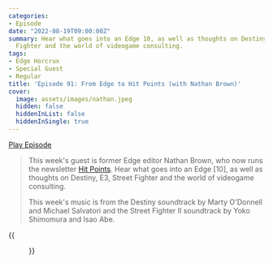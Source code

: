 ```yaml
---
categories:
- Episode
date: "2022-08-19T09:00:00Z"
summary: Hear what goes into an Edge 10, as well as thoughts on Destiny, E3, Street
  Fighter and the world of videogame consulting.
tags:
- Edge Horcrux
- Special Guest
- Regular
title: 'Episode 91: From Edge to Hit Points (with Nathan Brown)'
cover: 
  image: assets/images/nathan.jpeg
  hidden: false
  hiddenInList: false
  hiddenInSingle: true
---
```


[Play Episode](https://www.patreon.com/posts/episode-91-from-70716754)

> This week's guest is former Edge editor Nathan Brown, who now runs the newsletter [Hit Points](https://hitpoints.substack.com). Hear what goes into an Edge [10], as well as thoughts on Destiny, E3, Street Fighter and the world of videogame consulting.
>
> This week's music is from the Destiny soundtrack by Marty O'Donnell and Michael Salvatori and the Street Fighter II soundtrack by Yoko Shimomura and Isao Abe.

{{<figure 
    src="/assets/images/nathan.jpeg" 
    alt="Nathan" >}}